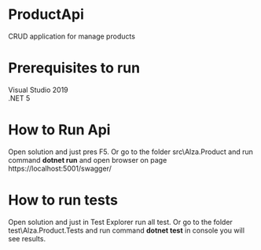 # ProductApi
CRUD application for manage products 
# Prerequisites to run
Visual Studio 2019  
.NET 5
  
# How to Run Api
Open solution and just pres F5. Or go to the folder src\Alza.Product and run command **dotnet run** and open browser 
on page https://localhost:5001/swagger/

# How to run tests
Open solution and just in Test Explorer run all test. Or go to the folder test\Alza.Product.Tests and run command **dotnet test** in console you will see results.
